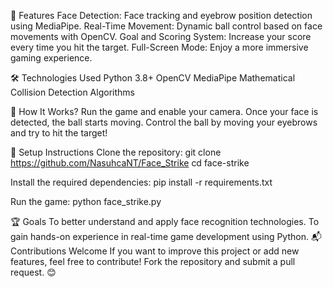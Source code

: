 🚀 Features
Face Detection: Face tracking and eyebrow position detection using MediaPipe.
Real-Time Movement: Dynamic ball control based on face movements with OpenCV.
Goal and Scoring System: Increase your score every time you hit the target.
Full-Screen Mode: Enjoy a more immersive gaming experience.

🛠️ Technologies Used
Python 3.8+
OpenCV
MediaPipe
Mathematical Collision Detection Algorithms

📸 How It Works?
Run the game and enable your camera.
Once your face is detected, the ball starts moving.
Control the ball by moving your eyebrows and try to hit the target!

📂 Setup Instructions
Clone the repository:
git clone https://github.com/NasuhcaNT/Face_Strike
cd face-strike

Install the required dependencies:
pip install -r requirements.txt

Run the game:
python face_strike.py

🏆 Goals
To better understand and apply face recognition technologies.
To gain hands-on experience in real-time game development using Python.
📬 Contributions Welcome
If you want to improve this project or add new features, feel free to contribute! Fork the repository and submit a pull request. 😊
